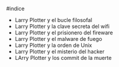 #indice

* Larry Plotter y el bucle filosofal
* Larry Plotter y la clave secreta del wifi
* Larry Plotter y el prisionero del fireware
* Larry Plotter y el malware de fuego
* Larry Plotter y la orden de Unix
* Larry Plotter y el misterio del hacker
* LArry Plotter y los commit de la muerte
